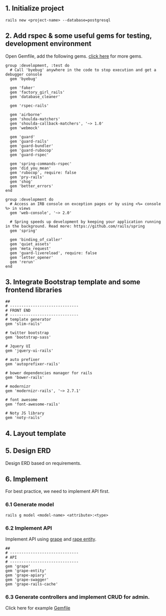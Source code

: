 ## 1. Initialize project

    rails new <project-name> --database=postgresql

## 2. Add rspec & some useful gems for testing, development environment

Open Gemfile, add the following gems. [click here](helpful_gems.md) for more gems.

    group :development, :test do
      # Call 'byebug' anywhere in the code to stop execution and get a debugger console
      gem 'byebug'

      gem 'faker'
      gem 'factory_girl_rails'
      gem 'database_cleaner'

      gem 'rspec-rails'

      gem 'airborne'
      gem 'shoulda-matchers'
      gem 'shoulda-callback-matchers', '~> 1.0'
      gem 'webmock'

      gem 'guard'
      gem 'guard-rails'
      gem 'guard-bundler'
      gem 'guard-rubocop'
      gem 'guard-rspec'

      gem 'spring-commands-rspec'
      gem 'did_you_mean'
      gem 'rubocop', require: false
      gem 'pry-rails'
      gem 'shog'
      gem 'better_errors'
    end

    group :development do
      # Access an IRB console on exception pages or by using <%= console %> in views
      gem 'web-console', '~> 2.0'

      # Spring speeds up development by keeping your application running in the background. Read more: https://github.com/rails/spring
      gem 'spring'

      gem 'binding_of_caller'
      gem 'quiet_assets'
      gem 'meta_request'
      gem 'guard-livereload', require: false
      gem 'letter_opener'
      gem 'rerun'
    end

## 3. Integrate Bootstrap template and some frontend libraries

    ##
    # ------------------------------
    # FRONT END
    # ------------------------------
    # template generator
    gem 'slim-rails'

    # twitter bootstrap
    gem 'bootstrap-sass'

    # Jquery UI
    gem 'jquery-ui-rails'

    # auto prefixer
    gem 'autoprefixer-rails'

    # bower dependencies manager for rails
    gem 'bower-rails'

    # modernizr
    gem 'modernizr-rails', '~> 2.7.1'

    # font awesome
    gem 'font-awesome-rails'

    # Noty JS library
    gem 'noty-rails'

## 4. Layout template

## 5. Design ERD 

Design ERD based on requirements.

## 6. Implement

For best practice, we need to implement API first.

### 6.1 Generate model

    rails g model <model-name> <attribute>:<type>

### 6.2 Implement API

Implement API using [grape](https://github.com/ruby-grape/grape) and [rape entity](https://github.com/ruby-grape/grape-entity).

    ##
    # ------------------------------
    # API
    # ------------------------------
    gem 'grape'
    gem 'grape-entity'
    gem 'grape-apiary'
    gem 'grape-swagger'
    gem 'grape-rails-cache'

### 6.3 Generate controllers and implement CRUD for admin.

Click here for example [Gemfile](Gemfile)
